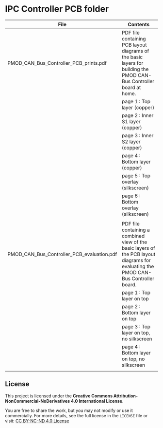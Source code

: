 # IPC Controller PCB folder  

|                   File                      |                                              Contents                                                                                |
|---------------------------------------------|--------------------------------------------------------------------------------------------------------------------------------------|
| PMOD_CAN_Bus_Controller_PCB_prints.pdf      | PDF file containing PCB layout diagrams of the basic layers for building the PMOD CAN-Bus Controller board at home.                  |
|                                             |         page 1 : Top layer (copper)                                                                                                  |
|                                             |         page 2 : Inner S1 layer (copper)                                                                                             |
|                                             |         page 3 : Inner S2 layer (copper)                                                                                             |
|                                             |         page 4 : Bottom layer (copper)                                                                                               |
|                                             |         page 5 : Top overlay (silkscreen)                                                                                            |
|                                             |         page 6 : Bottom overlay (silkscreen)                                                                                         |
|                                             |                                                                                                                                      |
| PMOD_CAN_Bus_Controller_PCB_evaluation.pdf  | PDF file containing a combined view of the basic layers of the PCB layout diagrams for evaluating the PMOD CAN-Bus Controller board. |
|                                             |         page 1 : Top layer on top                                                                                                    |
|                                             |         page 2 : Bottom layer on top                                                                                                 |
|                                             |         page 3 : Top layer on top, no silkscreen                                                                                     |
|                                             |         page 4 : Bottom layer on top, no silkscreen                                                                                  |
|                                             |                                                                                                                                      |



## License

This project is licensed under the **Creative Commons Attribution-NonCommercial-NoDerivatives 4.0 International License**.

You are free to share the work, but you may not modify or use it commercially. For more details, see the full license in the `LICENSE` file or visit: [CC BY-NC-ND 4.0 License](https://creativecommons.org/licenses/by-nc-nd/4.0/)
